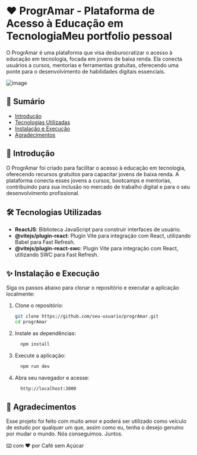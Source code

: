 # ❤️ ProgrAmar - Plataforma de Acesso à Educação em TecnologiaMeu portfolio pessoal

O ProgrAmar é uma plataforma que visa desburocratizar o acesso à educação em tecnologia, focada em jovens de baixa renda. Ela conecta usuários a cursos, mentorias e ferramentas gratuitas, oferecendo uma ponte para o desenvolvimento de habilidades digitais essenciais.

![image](https://github.com/user-attachments/assets/649f6faa-7575-4295-b78b-eeb097839414)

## 📂 Sumário

- [Introdução](#introdução)
- [Tecnologias Utilizadas](#tecnologias-utilizadas)
- [Instalação e Execução](#instalação-e-execução)
- [Agradecimentos](#agradecimentos)


## 👣 Introdução

O ProgrAmar foi criado para facilitar o acesso à educação em tecnologia, oferecendo recursos gratuitos para capacitar jovens de baixa renda. A plataforma conecta esses jovens a cursos, bootcamps e mentorias, contribuindo para sua inclusão no mercado de trabalho digital e para o seu desenvolvimento profissional.

## 🛠️ Tecnologias Utilizadas

- **ReactJS**: Biblioteca JavaScript para construir interfaces de usuário.
- **@vitejs/plugin-react**: Plugin Vite para integração com React, utilizando Babel para Fast Refresh.
- **@vitejs/plugin-react-swc**: Plugin Vite para integração com React, utilizando SWC para Fast Refresh.

## ✨ Instalação e Execução

Siga os passos abaixo para clonar o repositório e executar a aplicação localmente:

1. Clone o repositório:
   ```sh
   git clone https://github.com/seu-usuario/progrAmar.git
   cd progrAmar

2. Instale as dependências:
   ```sh
     npm install

3. Execute a aplicação:
    ```sh
      npm run dev

4. Abra seu navegador e acesse:
   ```sh
     http://localhost:3000

## 🎁 Agradecimentos

Esse projeto foi feito com muito amor e poderá ser utilizado como veículo de estudo por qualquer um que, assim como eu, tenha o desejo genuíno por mudar o mundo. Nós conseguimos. Juntos.

⌨️ com ❤️ por Café sem Açúcar
